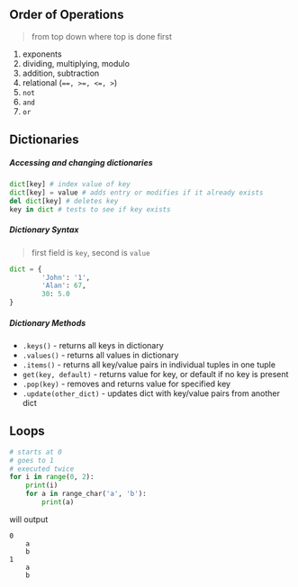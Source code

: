 ## Order of Operations
> from top down where top is done first
1. exponents
2. dividing, multiplying, modulo
3. addition, subtraction
4. relational (`==, >=, <=, >`)
5. `not`
6. `and`
7. `or`
## Dictionaries
##### Accessing and changing dictionaries
```python
dict[key] # index value of key
dict[key] = value # adds entry or modifies if it already exists
del dict[key] # deletes key
key in dict # tests to see if key exists
```
##### Dictionary Syntax
> first field is `key`, second is `value`
```python
dict = {
		'John': '1',
		'Alan': 67,
		30: 5.0
}
```
##### Dictionary Methods
- `.keys()` - returns all keys in dictionary
- `.values()` - returns all values in dictionary
- `.items()` - returns all key/value pairs in individual tuples in one tuple
- `get(key, default)` - returns value for key, or default if no key is present
- `.pop(key)` - removes and returns value for specified key
- `.update(other_dict)` - updates dict with key/value pairs from another dict

## Loops
```python
# starts at 0
# goes to 1
# executed twice
for i in range(0, 2):
    print(i)
    for a in range_char('a', 'b'):
        print(a)
```
will output
```
0
	a
	b
1
	a
	b
```
